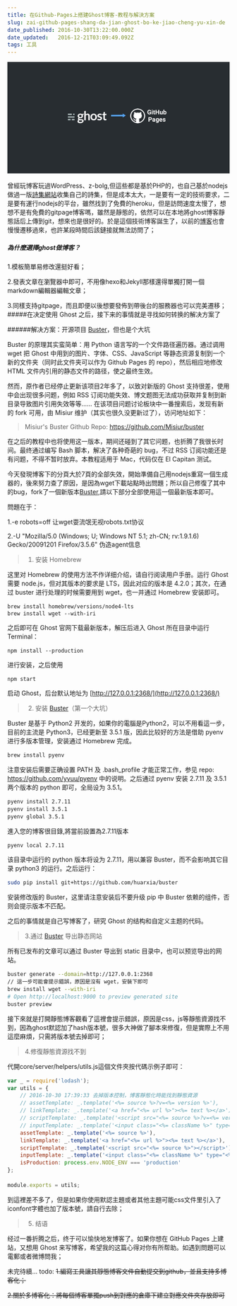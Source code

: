 ```yaml
---
title: 在Github-Pages上搭建Ghost博客-教程与解決方案
slug: zai-github-pages-shang-da-jian-ghost-bo-ke-jiao-cheng-yu-xin-de
date_published: 2016-10-30T13:22:00.000Z
date_updated:   2016-12-21T03:09:49.092Z
tags: 工具
---
```


![一张图片](/content/images/2016/10/ghost_cover_s.jpg)

   曾經玩博客玩過WordPress、z-bolg,但這些都是基於PHP的，也自己基於nodejs做過一版[詩集網站](http://www.huar.love)收集自己的詩集，但是成本太大，一是要有一定的技術要求，二是要有運行nodejs的平台，雖然找到了免費的heroku，但是訪問速度太慢了，想想不是有免費的gitpage博客嗎，雖然是靜態的，依然可以在本地將ghost博客靜態話后上傳到git，想來也是很好的。於是這個技術博客誕生了，以前的[博客](http://fex.onlove.cc)也會慢慢遷移過來，也許某段時間后該鏈接就無法訪問了；

##### 為什麼選擇ghost做博客？


  1.模板簡單易修改還挺好看；

  2.發表文章在瀏覽器中即可，不用像hexo和Jekyll那樣還得單獨打開一個markdown編輯器編輯文章；

  3.同樣支持gitpage，而且即便以後想要發佈到帶後台的服務器也可以完美遷移；
#####在决定使用 Ghost 之后，接下来的事情就是寻找如何转换的解决方案了

######解决方案：开源项目 [Buster](https://github.com/axitkhurana/buster)，但也是个大坑

Buster 的原理其实蛮简单：用 Python 语言写的一个文件路径遍历器。通过调用 wget 把 Ghost 中用到的图片、字体、CSS、JavaScript 等静态资源复制到一个新的文件夹（同时此文件夹可以作为 Github Pages 的 repo），然后相应地修改 HTML 文件内引用的静态文件的路径，使之最终生效。

然而，原作者已经停止更新该项目2年多了，以致对新版的 Ghost 支持很差，使用中会出现很多问题，例如 RSS 订阅功能失效、博文题图无法成功获取并复制到新目录导致图片引用失效等等…… 在该项目问题讨论板块中一番搜索后，发现有新的 fork 可用，由 Misiur 维护（其实也很久没更新过了），访问地址如下：

>Misiur's Buster Github Repo: https://github.com/Misiur/buster

在之后的教程中也将使用这一版本，期间还碰到了其它问题，也折腾了我很长时间。最终通过编写 Bash 脚本，解决了各种奇葩的 bug，不过 RSS 订阅功能还是有问题，不得不暂时放弃。本教程适用于 Mac，代码仅在 El Capitan 测试。

今天發現博客下的分頁大於7頁的全部失效，開始準備自己用nodejs重寫一個生成器的，後來努力查了原因，是因為wget下載站點時出問題；所以自己修復了其中的bug，fork了一個新版本[Buster](https://github.com/liubiao0810/buster),請以下部分全部使用這一個最新版本即可。

問題在于：

1.-e robots=off 让wget耍流氓无视robots.txt协议 

2.-U "Mozilla/5.0 (Windows; U; Windows NT 5.1; zh-CN; rv:1.9.1.6) Gecko/20091201 Firefox/3.5.6"  伪造agent信息

>1. 安装 Homebrew

这里对 Homebrew 的使用方法不作详细介绍，请自行阅读用户手册。运行 Ghost 需要 node.js，但对其版本的要求是 LTS，因此对应的版本是 4.2.0；其次，在通过 buster 进行处理的时候需要用到 wget，也一并通过 Homebrew 安装即可。
```shell
brew install homebrew/versions/node4-lts  
brew install wget --with-iri  
```
之后即可在 Ghost 官网下载最新版本，解压后进入 Ghost 所在目录中运行 Terminal：
```shell
npm install --production  
```
进行安装，之后使用
```shell
npm start
```
启动 Ghost，后台默认地址为 [http://127.0.0.1:2368/](http://127.0.0.1:2368/)
>2. 安装 [Buster](https://github.com/huarxia/buster)（第一个大坑）

Buster 是基于 Python2 开发的，如果你的電腦是Python2，可以不用看這一步，目前的主流是 Python3，已经更新至 3.5.1 版，因此比较好的方法是借助 pyenv 进行多版本管理，安装通过 Homebrew 完成。
```bash
brew install pyenv  
```
注意安装后需要正确设置 PATH 及 .bash_profile 才能正常工作，参见 repo: https://github.com/yyuu/pyenv 中的说明。之后通过 pyenv 安装 2.7.11 及 3.5.1 两个版本的 python 即可，全局设为 3.5.1。
```bash
pyenv install 2.7.11  
pyenv install 3.5.1  
pyenv global 3.5.1  
```
進入您的博客很目錄,將當前設置為2.7.11版本
```bash
pyenv local 2.7.11  
```
该目录中运行的 python 版本将设为 2.7.11，用以兼容 Buster，而不会影响其它目录 python3 的运行。之后运行：
```bash
sudo pip install git+https://github.com/huarxia/buster
```
安装修改版的 Buster，这里请注意安装后不要升级 pip 中 Buster 依赖的组件，否则会提示版本不匹配。

之后的事情就是自己写博客了，研究 Ghost 的结构和自定义主题的代码。
>3.通过 [Buster](https://github.com/liubiao0810/buster) 导出静态网站

所有已发布的文章可以通过 Buster 导出到 static 目录中，也可以预览导出的网站。
```bash
buster generate --domain=http://127.0.0.1:2368 
// 這一步可能會提示錯誤，原因是沒有 wget，安裝下即可
brew install wget --with-iri
# Open http://localhost:9000 to preview generated site
buster preview 
```
接下來就是打開靜態博客觀看了這裡會提示錯誤，原因是css，js等靜態資源找不到，因為ghost默認加了hash版本號，很多大神做了腳本來修復，但是實際上不用這麼麻煩，只需將版本號去掉即可；
>4.修復靜態資源找不到

代開core/server/helpers/utils.js這個文件夾按代碼示例子即可：
```js
var _ = require('lodash');
var utils = {
    // 2016-10-30 17:39:33 去掉版本控制，博客靜態化時能找到靜態資源
    // assetTemplate: _.template('<%= source %>?v=<%= version %>'),
    // linkTemplate: _.template('<a href="<%= url %>"><%= text %></a>'),
    // scriptTemplate: _.template('<script src="<%= source %>?v=<%= version %>"></script>'),
    // inputTemplate: _.template('<input class="<%= className %>" type="<%= type %>" name="<%= name %>" <%= extras %> />'),
    assetTemplate: _.template('<%= source %>'),
    linkTemplate: _.template('<a href="<%= url %>"><%= text %></a>'),
    scriptTemplate: _.template('<script src="<%= source %>"></script>'),
    inputTemplate: _.template('<input class="<%= className %>" type="<%= type %>" name="<%= name %>" <%= extras %> />'),
    isProduction: process.env.NODE_ENV === 'production'
};

module.exports = utils;
```
到這裡差不多了，但是如果你使用默認主題或者其他主題可能css文件里引入了iconfont字體也加了版本號，請自行去除；
>5. 结语

经过一番折腾之后，终于可以愉快地发博客了。如果你想在 GitHub Pages 上建站，又想用 Ghost 来写博客，希望我的这篇心得对你有所帮助。如遇到問題可以電郵或者微博問我；

未完待續...
todo:
   ~~1.編寫工具讓其靜態博客文件自動提交到github，並且支持多博客化；~~

   ~~2.關於多博客化：將每個博客單獨push到對應的倉庫下建立對應文件夾存放即可~~




